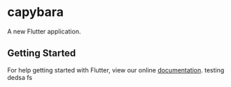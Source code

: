 # capybara

A new Flutter application.

## Getting Started

For help getting started with Flutter, view our online
[documentation](https://flutter.io/).
testing dedsa fs
